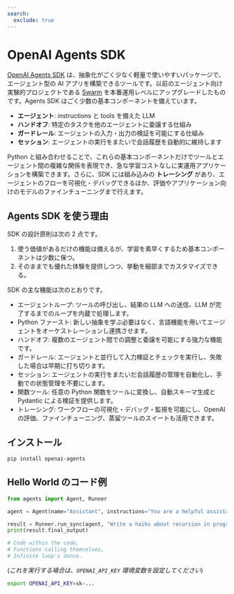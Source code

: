 ```yaml
---
search:
  exclude: true
---
```

# OpenAI Agents SDK

[OpenAI Agents SDK](https://github.com/openai/openai-agents-python) は、抽象化がごく少なく軽量で使いやすいパッケージで、エージェント型の AI アプリを構築できるツールです。以前のエージェント向け実験的プロジェクトである [Swarm](https://github.com/openai/swarm/tree/main) を本番運用レベルにアップグレードしたものです。Agents SDK はごく少数の基本コンポーネントを備えています。

-   **エージェント**: instructions と tools を備えた LLM
-   **ハンドオフ**: 特定のタスクを他のエージェントに委譲する仕組み
-   **ガードレール**: エージェントの入力・出力の検証を可能にする仕組み
-   **セッション**: エージェントの実行をまたいで会話履歴を自動的に維持します

Python と組み合わせることで、これらの基本コンポーネントだけでツールとエージェント間の複雑な関係を表現でき、急な学習コストなしに実運用アプリケーションを構築できます。さらに、SDK には組み込みの **トレーシング** があり、エージェントのフローを可視化・デバッグできるほか、評価やアプリケーション向けのモデルのファインチューニングまで行えます。

## Agents SDK を使う理由

SDK の設計原則は次の 2 点です。

1. 使う価値があるだけの機能は備えるが、学習を素早くするため基本コンポーネントは少数に保つ。
2. そのままでも優れた体験を提供しつつ、挙動を細部までカスタマイズできる。

SDK の主な機能は次のとおりです。

-   エージェントループ: ツールの呼び出し、結果の LLM への送信、LLM が完了するまでのループを内蔵で処理します。
-   Python ファースト: 新しい抽象を学ぶ必要はなく、言語機能を用いてエージェントをオーケストレーションし連携させます。
-   ハンドオフ: 複数のエージェント間での調整と委譲を可能にする強力な機能です。
-   ガードレール: エージェントと並行して入力検証とチェックを実行し、失敗した場合は早期に打ち切ります。
-   セッション: エージェントの実行をまたいだ会話履歴の管理を自動化し、手動での状態管理を不要にします。
-   関数ツール: 任意の Python 関数をツールに変換し、自動スキーマ生成と Pydantic による検証を提供します。
-   トレーシング: ワークフローの可視化・デバッグ・監視を可能にし、OpenAI の評価、ファインチューニング、蒸留ツールのスイートも活用できます。

## インストール

```bash
pip install openai-agents
```

## Hello World のコード例

```python
from agents import Agent, Runner

agent = Agent(name="Assistant", instructions="You are a helpful assistant")

result = Runner.run_sync(agent, "Write a haiku about recursion in programming.")
print(result.final_output)

# Code within the code,
# Functions calling themselves,
# Infinite loop's dance.
```

(_これを実行する場合は、`OPENAI_API_KEY` 環境変数を設定してください_)

```bash
export OPENAI_API_KEY=sk-...
```